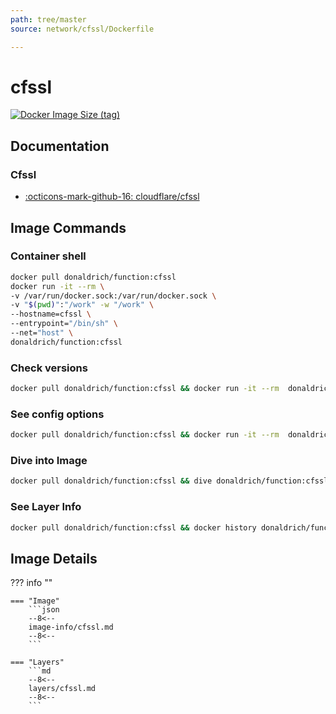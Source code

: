 ```yaml
---
path: tree/master
source: network/cfssl/Dockerfile

---
```


# cfssl

[![Docker Image Size (tag)](https://img.shields.io/docker/image-size/donaldrich/function/cfssl?color=blue&label=donaldrich/function:cfssl&logo=docker&style=flat-square)](https://hub.docker.com/r/donaldrich/function/cfssl)

## Documentation

### Cfssl

* [:octicons-mark-github-16: cloudflare/cfssl](https://github.com/cloudflare/cfssl)

## Image Commands

### Container shell

```sh
docker pull donaldrich/function:cfssl
docker run -it --rm \
-v /var/run/docker.sock:/var/run/docker.sock \
-v "$(pwd)":"/work" -w "/work" \
--hostname=cfssl \
--entrypoint="/bin/sh" \
--net="host" \
donaldrich/function:cfssl
```

### Check versions

```sh
docker pull donaldrich/function:cfssl && docker run -it --rm  donaldrich/function:cfssl validate
```

### See config options

```sh
docker pull donaldrich/function:cfssl && docker run -it --rm  donaldrich/function:cfssl help
```

### Dive into Image

```sh
docker pull donaldrich/function:cfssl && dive donaldrich/function:cfssl
```

### See Layer Info

```sh
docker pull donaldrich/function:cfssl && docker history donaldrich/function:cfssl
```

## Image Details

??? info ""

    === "Image"
        ```json
        --8<--
        image-info/cfssl.md
        --8<--
        ```

    === "Layers"
        ```md
        --8<--
        layers/cfssl.md
        --8<--
        ```
